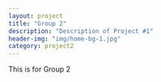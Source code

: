 ```yaml
---
layout: project
title: "Group 2"
description: "Description of Project #1"
header-img: "img/home-bg-1.jpg"
category: project2
---
```


This is for Group 2